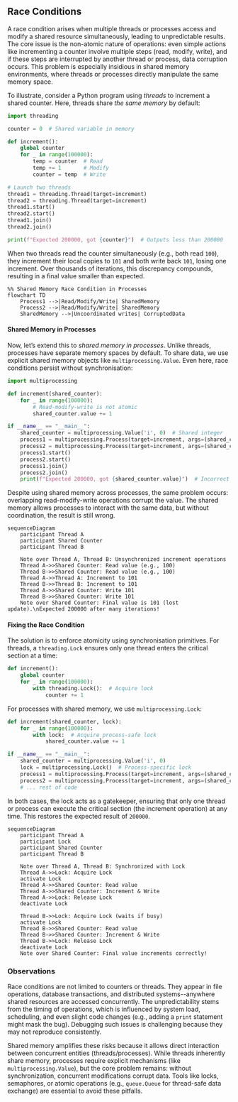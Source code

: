 
## Race Conditions

A race condition arises when multiple threads or processes access and modify a shared resource
simultaneously, leading to unpredictable results. The core issue is the non-atomic nature of
operations: even simple actions like incrementing a counter involve multiple steps (read, modify, write),
and if these steps are interrupted by another thread or process, data corruption occurs. This problem
is especially insidious in shared memory environments, where threads or processes directly manipulate
the same memory space.

To illustrate, consider a Python program using *threads* to increment a shared counter. Here, threads
share *the same memory* by default:

```python
import threading

counter = 0  # Shared variable in memory

def increment():
    global counter
    for _ in range(100000):
        temp = counter  # Read
        temp += 1       # Modify
        counter = temp  # Write

# Launch two threads
thread1 = threading.Thread(target=increment)
thread2 = threading.Thread(target=increment)
thread1.start()
thread2.start()
thread1.join()
thread2.join()

print(f"Expected 200000, got {counter}")  # Outputs less than 200000
```

When two threads read the counter simultaneously (e.g., both read `100`), they increment
their local copies to `101` and both write back `101`, losing one increment. Over thousands
of iterations, this discrepancy compounds, resulting in a final value smaller than expected.

```mermaid
%% Shared Memory Race Condition in Processes
flowchart TD
    Process1 -->|Read/Modify/Write| SharedMemory
    Process2 -->|Read/Modify/Write| SharedMemory
    SharedMemory -->|Uncoordinated writes| CorruptedData
```


#### Shared Memory in Processes

Now, let’s extend this to *shared memory in processes*. Unlike threads, processes have separate
memory spaces by default. To share data, we use explicit shared memory objects like `multiprocessing.Value`.
Even here, race conditions persist without synchronisation:

```python
import multiprocessing

def increment(shared_counter):
    for _ in range(100000):
        # Read-modify-write is not atomic
        shared_counter.value += 1

if __name__ == "__main__":
    shared_counter = multiprocessing.Value('i', 0)  # Shared integer
    process1 = multiprocessing.Process(target=increment, args=(shared_counter,))
    process2 = multiprocessing.Process(target=increment, args=(shared_counter,))
    process1.start()
    process2.start()
    process1.join()
    process2.join()
    print(f"Expected 200000, got {shared_counter.value}")  # Incorrect result
```

Despite using shared memory across processes, the same problem occurs: overlapping read-modify-write
operations corrupt the value. The shared memory allows processes to interact with the same data,
but without coordination, the result is still wrong.

```mermaid
sequenceDiagram
    participant Thread A
    participant Shared Counter
    participant Thread B

    Note over Thread A, Thread B: Unsynchronized increment operations
    Thread A->>Shared Counter: Read value (e.g., 100)
    Thread B->>Shared Counter: Read value (e.g., 100)
    Thread A->>Thread A: Increment to 101
    Thread B->>Thread B: Increment to 101
    Thread A->>Shared Counter: Write 101
    Thread B->>Shared Counter: Write 101
    Note over Shared Counter: Final value is 101 (lost update).\nExpected 200000 after many iterations!
```


#### Fixing the Race Condition

The solution is to enforce atomicity using synchronisation primitives. For threads, a `threading.Lock`
ensures only one thread enters the critical section at a time:

```python
def increment():
    global counter
    for _ in range(100000):
        with threading.Lock():  # Acquire lock
            counter += 1
```

For processes with shared memory, we use `multiprocessing.Lock`:

```python
def increment(shared_counter, lock):
    for _ in range(100000):
        with lock:  # Acquire process-safe lock
            shared_counter.value += 1

if __name__ == "__main__":
    shared_counter = multiprocessing.Value('i', 0)
    lock = multiprocessing.Lock()  # Process-specific lock
    process1 = multiprocessing.Process(target=increment, args=(shared_counter, lock))
    process2 = multiprocessing.Process(target=increment, args=(shared_counter, lock))
    # ... rest of code
```

In both cases, the lock acts as a gatekeeper, ensuring that only one thread or process can execute
the critical section (the increment operation) at any time. This restores the expected result of `200000`.

```mermaid
sequenceDiagram
    participant Thread A
    participant Lock
    participant Shared Counter
    participant Thread B

    Note over Thread A, Thread B: Synchronized with Lock
    Thread A->>Lock: Acquire Lock
    activate Lock
    Thread A->>Shared Counter: Read value
    Thread A->>Shared Counter: Increment & Write
    Thread A->>Lock: Release Lock
    deactivate Lock

    Thread B->>Lock: Acquire Lock (waits if busy)
    activate Lock
    Thread B->>Shared Counter: Read value
    Thread B->>Shared Counter: Increment & Write
    Thread B->>Lock: Release Lock
    deactivate Lock
    Note over Shared Counter: Final value increments correctly!
```



### Observations

Race conditions are not limited to counters or threads. They appear in file operations, database transactions,
and distributed systems--anywhere shared resources are accessed concurrently. The unpredictability stems
from the timing of operations, which is influenced by system load, scheduling, and even slight code changes
(e.g., adding a `print` statement might mask the bug). Debugging such issues is challenging because they
may not reproduce consistently.

Shared memory amplifies these risks because it allows direct interaction between concurrent entities
(threads/processes). While threads inherently share memory, processes require explicit mechanisms
(like `multiprocessing.Value`), but the core problem remains: without synchronization, concurrent modifications
corrupt data. Tools like locks, semaphores, or atomic operations (e.g., `queue.Queue` for thread-safe data exchange)
are essential to avoid these pitfalls.


